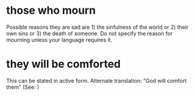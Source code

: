 
# those who mourn
Possible reasons they are sad are 1) the sinfulness of the world or 2) their own sins or 3) the death of someone. Do not specify the reason for mourning unless your language requires it.

# they will be comforted
This can be stated in active form. Alternate translation: "God will comfort them" (See: )